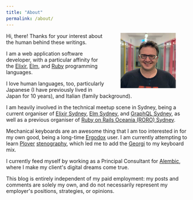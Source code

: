 ```yaml
---
title: "About"
permalink: /about/
---
```


<figure style="width:30%; float: right; margin-top: 0; margin-bottom: 0;">
  <img src="/assets/images/paul-about.jpg" alt="Paul Fioravanti photo" title="Paul Fioravanti" />
</figure>

Hi, there! Thanks for your interest about the human behind these writings.

I am a web application software developer, with a particular affinity for the
[Elixir][], [Elm][], and [Ruby][] programming languages.

I love human languages, too, particularly Japanese (I have previously lived in
Japan for 10 years), and Italian (family background).

I am heavily involved in the technical meetup scene in Sydney, being a current
organiser of [Elixir Sydney][], [Elm Sydney][], and [GraphQL Sydney][], as well
as a previous organiser of [Ruby on Rails Oceania (RORO) Sydney][].

Mechanical keyboards are an awesome thing that I am too interested in for my
own good, being a long-time [Ergodox][] user. I am currently attempting to learn
[Plover][] [stenography][], which led me to add the [Georgi][] to my keyboard
mix.

I currently feed myself by working as a Principal Consultant for [Alembic][],
where I make my client's digital dreams come true.

This blog is entirely independent of my paid employment: my posts and comments
are solely my own, and do not necessarily represent my employer's positions,
strategies, or opinions.

[Alembic]: https://alembic.com.au/
[Elixir]: https://elixir-lang.org/
[Elixir Sydney]: https://www.meetup.com/elixir-sydney/
[Elm]: https://elm-lang.org/
[Elm Sydney]: https://www.meetup.com/Sydney-Elm-Meetup/
[Ergodox]: https://www.ergodox.io/
[Georgi]: https://www.gboards.ca/product/georgi
[GraphQL Sydney]: https://www.meetup.com/GraphQL-Sydney/
[Plover]: https://www.openstenoproject.org/plover/
[Ruby]: https://www.ruby-lang.org/en/
[Ruby on Rails Oceania (RORO) Sydney]: https://www.meetup.com/Ruby-On-Rails-Oceania-Sydney
[stenography]: https://en.wikipedia.org/wiki/Stenotype
